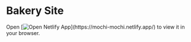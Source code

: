 # Bakery Site

Open [![Open Netlify App]([https://example.com/path/to/image.png](https://seeklogo.com/images/N/netlify-icon-logo-7CF6AA9DC7-seeklogo.com.png)https://seeklogo.com/images/N/netlify-icon-logo-7CF6AA9DC7-seeklogo.com.png)](https://mochi-mochi.netlify.app/) to view it in your browser.
